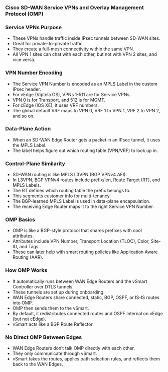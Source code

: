 ### Cisco SD-WAN Service VPNs and Overlay Management Protocol (OMP)

### Service VPNs Purpose
- These VPNs handle traffic inside IPsec tunnels between SD-WAN sites.
- Great for private-to-private traffic.
- They create a full-mesh connectivity within the same VPN.
- All VPN 1 sites can chat with each other, but not with VPN 2 sites, and vice versa.

### VPN Number Encoding
- The Service VPN Number is encoded as an MPLS Label in the custom IPsec header.
- For vEdge (Viptela OS), VPNs 1-511 are for Service VPNs.
- VPN 0 is for Transport, and 512 is for MGMT.
- For cEdge (IOS XE), it uses VRF numbers.
- The global default VRF maps to VPN 0, VRF 1 to VPN 1, VRF 2 to VPN 2, and so on.

### Data-Plane Action
- When an SD-WAN Edge Router gets a packet in an IPsec tunnel, it uses the MPLS Label.
- The label helps figure out which routing table (VPN/VRF) to look up in.

### Control-Plane Similarity
- SD-WAN routing is like MPLS L3VPN (BGP VPNv4 AFI).
- In L3VPN, BGP VPNv4 routes include prefix/len, Route Target (RT), and MPLS Labels.
- The RT defines which routing table the prefix belongs to.
- This segments customer info for multi-tenancy.
- The BGP-learned MPLS Label is used in data-plane encapsulation.
- The receiving Edge Router maps it to the right Service VPN Number.
### OMP Basics
- OMP is like a BGP-style protocol that shares prefixes with cool attributes.
- Attributes include VPN Number, Transport Location (TLOC), Color, Site-ID, and Tags.
- These can later help with smart routing policies like Application Aware Routing (AAR).

### How OMP Works
- It automatically runs between WAN Edge Routers and the vSmart Controller over DTLS tunnels.
- These tunnels are set up during onboarding.
- WAN Edge Routers share connected, static, BGP, OSPF, or IS-IS routes into OMP.
- OMP then sends them to the vSmart.
- By default, it redistributes connected routes and OSPF Internal on vEdge (but not cEdge).
- vSmart acts like a BGP Route Reflector.

### No Direct OMP Between Edges
- WAN Edge Routers don’t talk OMP directly with each other.
- They only communicate through vSmart.
- vSmart takes the routes, applies path selection rules, and reflects them back to the WAN Edges.

